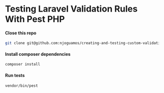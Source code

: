 # Testing Laravel Validation Rules With Pest PHP

#### Close this repo
```bash
git clone git@github.com:njoguamos/creating-and-testing-custom-validation-rule.git
```

#### Install composer dependencies
```bash
composer install
```

#### Run tests
```bash
vendor/bin/pest
```
